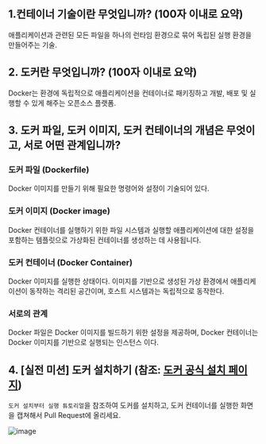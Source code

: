 ## 1.컨테이너 기술이란 무엇입니까? (100자 이내로 요약)
애플리케이션과 관련된 모든 파일을 하나의 런타임 환경으로 묶어 독립된 실행 환경을 만들어주는 기술.

## 2. 도커란 무엇입니까? (100자 이내로 요약)
Docker는 환경에 독립적으로 애플리케이션을 컨테이너로 패키징하고 개발, 배포 및 실행할 수 있게 해주는 오픈소스 플랫폼.

## 3. 도커 파일, 도커 이미지, 도커 컨테이너의 개념은 무엇이고, 서로 어떤 관계입니까?

 ### 도커 파일 (Dockerfile)
Docker 이미지를 만들기 위해 필요한 명령어와 설정이 기술되어 있다.
 
 ### 도커 이미지 (Docker image)
Docker 컨테이너를 실행하기 위한 파일 시스템과 실행할 애플리케이션에 대한 설정을 포함하는 템플릿으로 가상화된 컨테이너를 생성하는 데 사용됩니다.

 ### 도커 컨테이너 (Docker Container)
Docker 이미지를 실행한 상태이다. 이미지를 기반으로 생성된 가상 환경에서 애플리케이션이 동작하는 격리된 공간이며, 호스트 시스템과는 독립적으로 동작한다.

 ### 서로의 관계
Docker 파일은 Docker 이미지를 빌드하기 위한 설정을 제공하며,
Docker 컨테이너는 Docker 이미지를 기반으로 실행되는 인스턴스 이다.

## 4. [실전 미션] 도커 설치하기 (참조: [도커 공식 설치 페이지](https://docs.docker.com/engine/install/))
`도커 설치부터 실행 튜토리얼`을 참조하여 도커를 설치하고, 도커 컨테이너를 실행한 화면을 캡쳐해서 Pull Request에 올리세요.

![image](https://github.com/kanghowoo/docker-pro-2312/assets/23518342/98a843c5-6bf9-4a3b-bdfc-9bf74f4785c9)
